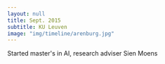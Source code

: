 ```yaml
---
layout: null
title: Sept. 2015
subtitle: KU Leuven
image: "img/timeline/arenburg.jpg"
---
```

Started master's in AI, research adviser Sien Moens